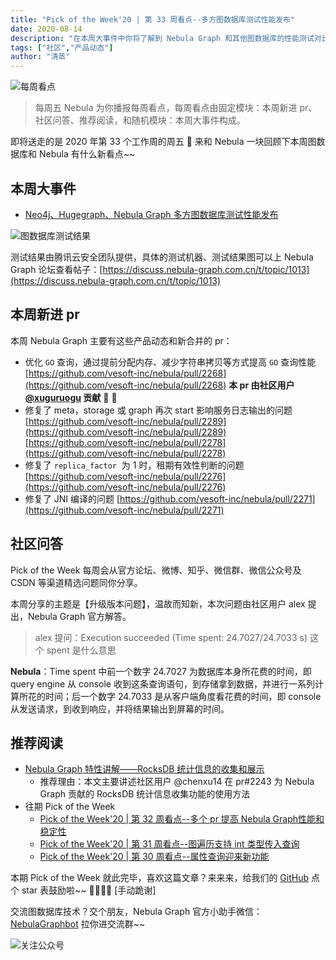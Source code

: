 ```yaml
---
title: "Pick of the Week'20 | 第 33 周看点--多方图数据库测试性能发布"
date: 2020-08-14
description: "在本周大事件中你将了解到 Nebula Graph 和其他图数据库的性能测试对比，此外在 Go 查询方面研发人员提升了查询性能"
tags: ["社区","产品动态"]
author: "清蒸"
---
```


![每周看点](https://www-cdn.nebula-graph.com.cn/nebula-blog/PotW.png)

> 每周五 Nebula 为你播报每周看点，每周看点由固定模块：本周新进 pr、社区问答、推荐阅读，和随机模块：本周大事件构成。


即将送走的是 2020 年第 33 个工作周的周五 🌝 来和 Nebula 一块回顾下本周图数据库和 Nebula 有什么新看点~~

## 本周大事件

- [Neo4j、Hugegraph、Nebula Graph 多方图数据库测试性能发布](https://discuss.nebula-graph.com.cn/t/topic/1013)

![图数据库测试结果](https://www-cdn.nebula-graph.com.cn/nebula-blog/PotW203301.png)

测试结果由腾讯云安全团队提供，具体的测试机器、测试结果图可以上 Nebula Graph 论坛查看帖子：[https://discuss.nebula-graph.com.cn/t/topic/1013](https://discuss.nebula-graph.com.cn/t/topic/1013)

## 本周新进 pr

本周 Nebula Graph 主要有这些产品动态和新合并的 pr：

- 优化 `GO` 查询，通过提前分配内存、减少字符串拷贝等方式提高 `GO` 查询性能 [https://github.com/vesoft-inc/nebula/pull/2268](https://github.com/vesoft-inc/nebula/pull/2268) **本 pr 由社区用户** **[@xuguruogu](https://github.com/xuguruogu) 贡献** 💐 👏
- 修复了 meta，storage 或 graph 再次 start 影响服务日志输出的问题 [https://github.com/vesoft-inc/nebula/pull/2289](https://github.com/vesoft-inc/nebula/pull/2289) [https://github.com/vesoft-inc/nebula/pull/2278](https://github.com/vesoft-inc/nebula/pull/2278)
- 修复了 `replica_factor`  为 1 时，租期有效性判断的问题 [https://github.com/vesoft-inc/nebula/pull/2276](https://github.com/vesoft-inc/nebula/pull/2276)
- 修复了 JNI 编译的问题 [https://github.com/vesoft-inc/nebula/pull/2271](https://github.com/vesoft-inc/nebula/pull/2271)

## 社区问答

Pick of the Week 每周会从官方论坛、微博、知乎、微信群、微信公众号及 CSDN 等渠道精选问题同你分享。

本周分享的主题是【升级版本问题】，温故而知新，本次问题由社区用户 alex 提出，Nebula Graph 官方解答。

> alex 提问：Execution succeeded (Time spent: 24.7027/24.7033 s) 这个 spent 是什么意思

**Nebula**：Time spent 中前一个数字 24.7027 为数据库本身所花费的时间，即 query engine 从 console 收到这条查询语句，到存储拿到数据，并进行一系列计算所花的时间；后一个数字 24.7033 是从客户端角度看花费的时间，即 console 从发送请求，到收到响应，并将结果输出到屏幕的时间。

## 推荐阅读

- [Nebula Graph 特性讲解——RocksDB 统计信息的收集和展示](https://nebula-graph.com.cn/posts/rocksdb-stats-in-nebula-graph/)
   - 推荐理由：本文主要讲述社区用户 @chenxu14 在 pr#2243 为 Nebula Graph 贡献的 RocksDB 统计信息收集功能的使用方法
- 往期 Pick of the Week
   - [Pick of the Week'20 | 第 32 周看点--多个 pr 提高 Nebula Graph性能和稳定性](https://nebula-graph.com.cn/posts/nebula-graph-weekly-pickup-2020-08-07/)
   - [Pick of the Week'20 | 第 31 周看点--图遍历支持 int 类型传入查询](https://nebula-graph.com.cn/posts/nebula-graph-weekly-pickup-2020-07-31/)
   - [Pick of the Week'20 | 第 30 周看点--属性查询迎来新功能](https://nebula-graph.com.cn/posts/nebula-graph-weekly-pickup-2020-07-24/)

本期 Pick of the Week 就此完毕，喜欢这篇文章？来来来，给我们的 [GitHub](https://github.com/vesoft-inc/nebula) 点个 star 表鼓励啦~~ 🙇‍♂️🙇‍♀️ [手动跪谢]

交流图数据库技术？交个朋友，Nebula Graph 官方小助手微信：[NebulaGraphbot](https://www-cdn.nebula-graph.com.cn/nebula-blog/nbot.png) 拉你进交流群~~

![关注公众号](https://www-cdn.nebula-graph.com.cn/nebula-blog/WeChatOffical.png)
